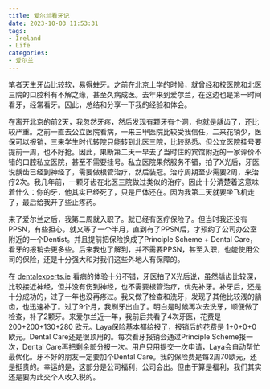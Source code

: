 ```yaml
---
title: 爱尔兰看牙记
date: 2023-10-03 11:53:31
tags:
- Ireland
- Life
categories:
- 爱尔兰
---
```


笔者天生牙齿比较软，易得蛀牙。之前在北京上学的时候，就曾经和校医院和北医三院的口腔科有不解之缘，甚至久病成医。去年来到爱尔兰，在这边也是第一时间看牙，经常看牙。因此，总结和分享一下我的经验和体会。

在离开北京的前2天，我忽然牙疼，然后发现有颗牙有个洞，也就是龋齿了，还比较严重。之前一直去公立医院看病，一来三甲医院比较受我信任，二来花销少，医保可以报销，三来学生时代转院只能转到北医三院，比较熟悉。但公立医院挂号要提前一周，也不好抢。因此，果断第二天一早去了当时住的宾馆附近的一家评价不错的口腔私立医院，甚至不需要挂号。私立医院果然服务不错，拍了X光后，牙医说龋齿已经到神经了，需要做根管治疗，然后装冠。治疗周期至少需要2周，来治疗2次。我几年前，一颗牙齿在北医三院做过类似的治疗。因此十分清楚着这意味着什么：你的牙，他其实已经死了，只是尸体还在。因为我第二天就要坐飞机走了，最后给我开了些止疼药。

来了爱尔兰之后，我第二周就入职了。就已经有医疗保险了。但当时我还没有PPSN，有些担心，就又等了一个半月，直到有了PPSN后，才预约了公司办公室附近的一个Dentist。并且提前把保险换成了Principle Scheme + Dental Care，看牙的报销会更多些。后来我也了解到，并不需要PPSN，甚至入职，也能使用公司的保险，还是十分强大和对我们这些外地人有保障的。

在 [dentalexperts.ie](http://dentalexperts.ie/) 看病的体验十分不错，牙医拍了X光后说，虽然龋齿比较深，比较接近神经，但并没有伤到神经，也不需要根管治疗，优先补牙。补牙后，还是十分成功的，过了一年也没再疼过。我又做了检查和洗牙，发现了其他比较浅的龋齿，也迅速补了。过了9个月，我刷牙出血了。明白是时候再次去洗牙，顺便做了检查，补了2颗牙。来爱尔兰近一年，我前后共看了4次牙医，花费是200+200+130+280 欧元。Laya保险基本都给报了，报销后的花费是 1+0+0+0 欧元。Dental Care还是很顶用的。每次看牙报销会通过Principle Scheme报一次，Dental Care再把剩余部分报一次。用户只用提交一次申请，Laya会自动帮忙最优化。牙不好的朋友一定要加个Dental Care。我的保险费是每2周70欧元，还是挺贵的。幸运的是，这部分是公司福利，公司会出。但由于算是福利，我们其实还是要为此交个人收入税的。